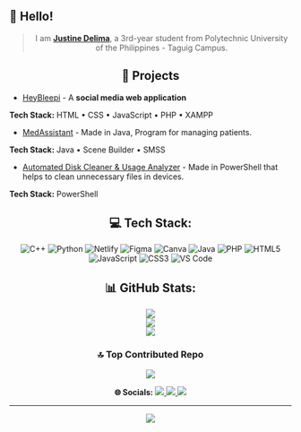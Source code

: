  
## 👋 Hello! 

<div align="center">

> I am [**Justine Delima**](https://github.com/delima-justine), a 3rd-year student from Polytechnic University of the Philippines - Taguig Campus.

</div>

<div align="center">

## 📄 Projects

</div>

- [HeyBleepi](https://github.com/PUP-BSIT/project-club-404) - A **social media web application**

**Tech Stack:** HTML • CSS • JavaScript • PHP • XAMPP   
    
- [MedAssistant](https://github.com/delima-justine/MedAssistant) - Made in Java, Program for managing patients.
  
**Tech Stack:** Java • Scene Builder • SMSS

- [Automated Disk Cleaner & Usage Analyzer](https://github.com/mejares-jamesmichael/OS-PROJECT-Powershell-GUI) - Made in PowerShell that helps to clean unnecessary files in devices.

**Tech Stack:** PowerShell


<div align="center">

## 💻 Tech Stack:
![C++](https://img.shields.io/badge/c++-%2300599C.svg?style=for-the-badge&logo=c%2B%2B&logoColor=white) ![Python](https://img.shields.io/badge/python-3670A0?style=for-the-badge&logo=python&logoColor=ffdd54) ![Netlify](https://img.shields.io/badge/netlify-%23000000.svg?style=for-the-badge&logo=netlify&logoColor=#00C7B7) ![Figma](https://img.shields.io/badge/figma-%23F24E1E.svg?style=for-the-badge&logo=figma&logoColor=white) ![Canva](https://img.shields.io/badge/Canva-%2300C4CC.svg?style=for-the-badge&logo=Canva&logoColor=white) ![Java](https://img.shields.io/badge/java-%23ED8B00.svg?style=for-the-badge&logo=openjdk&logoColor=white) ![PHP](https://img.shields.io/badge/php-%23777BB4.svg?style=for-the-badge&logo=php&logoColor=white) ![HTML5](https://img.shields.io/badge/html5-%23E34F26.svg?style=for-the-badge&logo=html5&logoColor=white) ![JavaScript](https://img.shields.io/badge/javascript-%23323330.svg?style=for-the-badge&logo=javascript&logoColor=%23F7DF1E) ![CSS3](https://img.shields.io/badge/css3-%231572B6.svg?style=for-the-badge&logo=css3&logoColor=white)
![VS Code](https://img.shields.io/badge/VS%20Code-0078d7.svg?style=for-the-badge&logo=visual-studio-code&logoColor=white)


## 📊 GitHub Stats:
![](https://github-readme-stats.vercel.app/api?username=delima-justine&theme=github_dark&hide_border=false&include_all_commits=false&count_private=false)<br/>
![](https://nirzak-streak-stats.vercel.app/?user=delima-justine&theme=github_dark&hide_border=false)<br/>
![](https://github-readme-stats.vercel.app/api/top-langs/?username=delima-justine&theme=github_dark&hide_border=false&include_all_commits=false&count_private=false&layout=compact)

### 🔝 Top Contributed Repo
![](https://github-contributor-stats.vercel.app/api?username=delima-justine&limit=5&theme=dark&combine_all_yearly_contributions=true)

<p align="center">
  <b>🌐 Socials:</b>
  <a href="https://facebook.com/justinedelima24">
    <img src="https://img.shields.io/badge/Facebook-%231877F2.svg?logo=Facebook&logoColor=white"/>
  </a>
  <a href="https://instagram.com/ans4ac">
    <img src="https://img.shields.io/badge/Instagram-%23E4405F.svg?logo=Instagram&logoColor=white"/>
  </a>
  <a href="https://linkedin.com/in/justine-delima-88a0792b2">
    <img src="https://img.shields.io/badge/LinkedIn-%230077B5.svg?logo=linkedin&logoColor=white"/>
  </a>
</p>


---
[![](https://visitcount.itsvg.in/api?id=delima-justine&icon=0&color=0)](https://visitcount.itsvg.in) 

</div>

<!-- Proudly created with GPRM ( https://gprm.itsvg.in ) -->